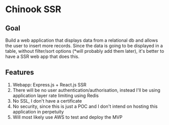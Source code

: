 # Chinook SSR

## Goal

Build a web application that displays data from a relational db and allows the user to insert more records.
Since the data is going to be displayed in a table, without filter/sort options (*will probably add them later), it's better to have a SSR web app that does this.

## Features

1. Webapp: Express.js + React.js SSR
2. There will be no user authentication/authorisation, instead I'll be using application layer rate limiting using Redis
3. No SSL, I don't have a certificate
4. No security, since this is just a POC and I don't intend on hosting this application in perpetuity
5. Will most likely use AWS to test and deploy the MVP
